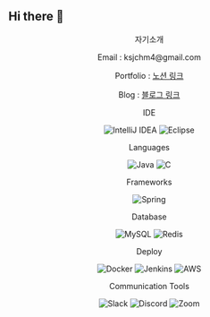 ## Hi there 👋

<div align="center">
  <p>자기소개</p>

  <p>Email : ksjchm4@gmail.com</p>
  <p>
    Portfolio : <a href="https://rlackdals.notion.site/1bbf05376b354c6dbbd56eb98544b297?pvs=4" target="_blank">노션 링크</a> 
  </p>
  <p>
    Blog : <a href="https://rlackdals.tistory.com/" target="_blank">블로그 링크</a>
  </p>

  <p>IDE</p>
  <p>
    <img src="https://img.shields.io/badge/IntelliJ_IDEA-000000.svg?style=for-the-badge&logo=intellij-idea&logoColor=white" alt="IntelliJ IDEA" />
    <img src="https://img.shields.io/badge/Eclipse-2C2255?style=for-the-badge&logo=eclipse&logoColor=white" alt="Eclipse" />
  </p>

  <p>Languages</p>
  <p>
    <img src="https://img.shields.io/badge/Java-ED8B00?style=for-the-badge&logo=openjdk&logoColor=white" alt="Java" />
    <img src="https://img.shields.io/badge/C-00599C?style=for-the-badge&logo=c&logoColor=white" alt="C" />
  </p>

  <p>Frameworks</p>
  <p>
    <img src="https://img.shields.io/badge/Spring-6DB33F?style=for-the-badge&logo=spring&logoColor=white" alt="Spring" />
  </p>

  <p>Database</p>
  <p>
    <img src="https://img.shields.io/badge/MySQL-00000F?style=for-the-badge&logo=mysql&logoColor=white" alt="MySQL" />
    <img src="https://img.shields.io/badge/Redis-%23DD0031.svg?&style=for-the-badge&logo=redis&logoColor=white" alt="Redis" />
  </p>

  <p>Deploy</p>
  <p>
    <img src="https://img.shields.io/badge/Docker-%230db7ed.svg?style=for-the-badge&logo=docker&logoColor=white" alt="Docker" />
    <img src="https://img.shields.io/badge/Jenkins-D24939?style=for-the-badge&logo=jenkins&logoColor=white" alt="Jenkins" />
    <img src="https://img.shields.io/badge/Amazon_AWS-FF9900?style=for-the-badge&logo=amazonaws&logoColor=white" alt="AWS" />
  </p>

  <p>Communication Tools</p>
  <p>
    <img src="https://img.shields.io/badge/Slack-4A154B?style=for-the-badge&logo=slack&logoColor=white" alt="Slack" />
    <img src="https://img.shields.io/badge/Discord-7289DA?style=for-the-badge&logo=discord&logoColor=white" alt="Discord" />
    <img src="https://img.shields.io/badge/Zoom-2D8CFF?style=for-the-badge&logo=zoom&logoColor=white" alt="Zoom" />

  </p>
</div>



